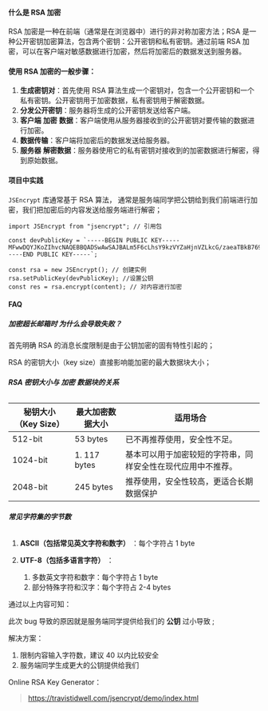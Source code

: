 #### 什么是 RSA 加密

RSA 加密是一种在前端（通常是在浏览器中）进行的非对称加密方法；RSA 是一种公开密钥加密算法，包含两个密钥：公开密钥和私有密钥。通过前端 RSA 加密，可以在客户端对敏感数据进行加密，然后将加密后的数据发送到服务器。

#### 使用 RSA 加密的一般步骤：

1.  **生成密钥对**：首先使用 RSA 算法生成一个密钥对，包含一个公开密钥和一个私有密钥。公开密钥用于加密数据，私有密钥用于解密数据。
1.  **分发公开密钥**：服务器将生成的公开密钥发送给客户端。
1.  **客户端** **加密** **数据**：客户端使用从服务器接收到的公开密钥对要传输的数据进行加密。
1.  **数据传输**：客户端将加密后的数据发送给服务器。
1.  **服务器** **解密数据**：服务器使用它的私有密钥对接收到的加密数据进行解密，得到原始数据。

#### 项目中实践

`JSEncrypt` 库通常基于 RSA 算法， 通常是服务端同学把公钥给到我们前端进行加密，我们把加密后的内容发送给服务端进行解密；

```
import JSEncrypt from "jsencrypt"; // 引用包

const devPublicKey = `-----BEGIN PUBLIC KEY-----MFwwDQYJKoZIhvcNAQEBBQADSwAwSAJBALm5F6cLhsY9kzVYZaHjnVZLkcG/zaeaTBkB769z4o1naAuYJBvu8TaFa1O9Uc0t0NLb6l0ONYydeUPu5ewV9IMCAwEAAQ==-----END PUBLIC KEY-----`;

const rsa = new JSEncrypt(); // 创建实例
rsa.setPublicKey(devPublicKey); //设置公钥
const res = rsa.encrypt(content); // 对内容进行加密
```

#### FAQ

##### 加密超长邮箱时 为什么会导致失败？

首先明确 RSA 的消息长度限制是由于公钥加密的固有特性引起的；

RSA 的密钥大小（key size）直接影响能加密的最大数据块大小；

###### **RSA 密钥大小与** **加密** **数据块的关系**

| 秘钥大小（Key Size） | 最大加密数据大小 | 适用场合                                                     |
| -------------------- | ---------------- | ------------------------------------------------------------ |
| 512-bit              | 53 bytes         | 已不再推荐使用，安全性不足。                                 |
| 1024-bit             | 1. 117 bytes     | 基本可以用于加密较短的字符串，同样安全性在现代应用中不推荐。 |
| 2048-bit             | 245 bytes        | 推荐使用，安全性较高，更适合长期数据保护                     |

###### **常见字符集的字节数**

1.  **ASCII（包括常见英文字符和数字）** ：每个字符占 1 byte

1.  **UTF-8（包括多语言字符）** ：

    1.  多数英文字符和数字：每个字符占 1 byte
    1.  部分特殊字符和汉字：每个字符占 2-4 bytes

通过以上内容可知：

此次 bug 导致的原因就是服务端同学提供给我们的 **公钥** 过小导致 ;

解决方案：

1.  限制内容输入字符数，建议 40 以内比较安全
1.  服务端同学生成更大的公钥提供给我们

Online RSA Key Generator：

> https://travistidwell.com/jsencrypt/demo/index.html
